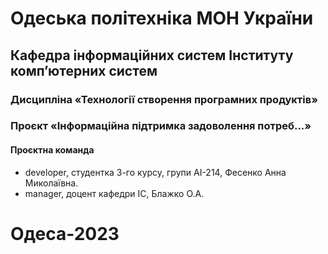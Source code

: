 # Одеська політехніка МОН України 
## Кафедра інформаційних систем Інституту комп’ютерних систем
### Дисципліна «Технології створення програмних продуктів» 
### Проєкт «Інформаційна підтримка задоволення потреб...»
#### Проєктна команда
- developer, студентка 3-го курсу, групи АІ-214, Фесенко Анна Миколаївна.
- manager, доцент кафедри ІС, Блажко О.А.
# Одеса-2023

